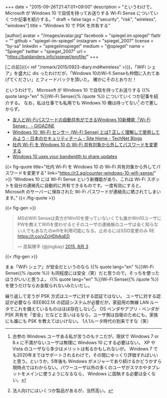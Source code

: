 +++
date = "2015-09-26T21:47:01+09:00"
description = "というわけで， Microsoft が Windows 10 で自信を持ってお送りする Wi-Fi Sense についていくつか記事を紹介する。"
draft = false
tags = ["security", "risk", "wireless", "windows"]
title = "Windows 10 で PSK を共有する"

[author]
  avatar = "/images/avatar.jpg"
  facebook = "spiegel.im.spiegel"
  flattr = ""
  github = "spiegel-im-spiegel"
  instagram = "spiegel_2007"
  license = "by-sa"
  linkedin = "spiegelimspiegel"
  medium = "@spiegel"
  name = "Spiegel"
  twitter = "spiegel_2007"
  url = "https://baldanders.info/spiegel/profile/"
+++

[この前]({{< ref "/remark/2015/0923-diary.md#wireless" >}})，「WiFi シェア」を盛大に dis ったわけだが，「Windows 10のWi-fi Senseも仲間に入れてあげてください」とフィードバックを頂いた。
確かにそのとおりだ！

というわけで， Microsoft が Windows 10 で自信を持ってお送りする {{% quote lang="en" %}}Wi-Fi Sense{{% /quote %}} についていくつか記事を紹介する。
なお，私は仕事でも私用でも Windows 10 機は持ってない[^a] ので悪しからず。

[^a]: 古参の Windows ユーザある私が言うのもナニだが，現状で Windows 7 or 8.x に不満がないユーザは無理に Windows 10 にする必要はない。 XP や Vista のユーザなら多少はメリットは有るかもしれないが。 Windows 7 でも2020年まではサポートされるわけで，その間にゆっくり評価すればいいと思う。というか，5年後も Windows がメジャーであり続けるかどうかすら現時点ではわからない。パワーユーザ以外の多くのユーザがスマホやタブレットをメインに使うようになるなら， Windows に固執する必要は全くない。

- [友人とWi-Fiパスワードの自動共有ができるWindows 10新機能「Wi-Fi Sense」 - GIGAZINE](http://gigazine.net/news/20150703-windows-10-wifi-sense/)
- [Windows 10: Wi-Fi センサー (Wi-Fi Sense) とは? 正しく理解して使用してみよう - 日本のセキュリティチーム - Site Home - TechNet Blogs](http://blogs.technet.com/b/jpsecurity/archive/2015/08/21/windows-10-wifi-sense.aspx)
- [社内 Wi-Fi を Windows 10 の Wi-Fi 共有対象から外してパスワードを変更する](https://r2.ag/counter-windows-10-wifi-sense/)
- [Windows 10 uses your bandwidth to share updates](http://thenextweb.com/microsoft/2015/07/30/windows-10-steals-your-bandwidth-to-send-other-people-updates/)

{{< fig-quote title="社内 Wi-Fi を Windows 10 の Wi-Fi 共有対象から外してパスワードを変更する" link="https://r2.ag/counter-windows-10-wifi-sense/" >}}
<q>Windows 10 には Wi-Fi Sense という新機能があり、これは Wi-Fi スポットを自分の連絡先に自動的に共有できるものです。一度有効にすると、 Microsoft のサーバーに保存された Wi-Fi パスワードが連絡先に晒されてしまいます。</q>
{{< /fig-quote >}}

{{< fig-gen >}}
<blockquote class="twitter-tweet" lang="ja"><p lang="ja" dir="ltr">MSのWifi Senseは貴方がWin10を使っていないくても誰かWin10ユーザにPWを教えてWifiを使わせるとそのユーザの連絡帳のユーザは全く知らない人でもあなたのwifiを利用可能になる。止めるにはSSID変更のみ RE <a href="https://t.co/vZcHDhAqED">https://t.co/vZcHDhAqED</a></p>&mdash; 高梨陣平 (@jingbay) <a href="https://twitter.com/jingbay/status/628343560291622912">2015, 8月 3</a></blockquote>
{{< /fig-gen >}}

まぁ「WiFi シェア」が安全だというのなら {{% quote lang="en" %}}Wi-Fi Sense{{% /quote %}} も同程度には安全（笑）だと思うので，そっちを使ったほうがいいと思うよ。
{{% quote lang="en" %}}Wi-Fi Sense{{% /quote %}} を使うだけならお金取られないみたいだし。

繰り返して言うが PSK 方式はユーザに対する認証ではない。
ユーザに対する認証が必要なら IEEE802.1X の認証システムが必要だが，家庭用の無線 LAN ルータでこれを備えているものはほぼ存在しない[^b]。
OS ベンダやアプリ・ベンダが PSK 共有を「安全」だなどと言いはるなら，ユーザ側は自衛のためにも，家族にも誰にも PSK を教えてはいけない。
1人1ルータ時代の到来ですな（笑）

[^b]: 法人向けにはいくつか製品があるが，当然高い。
